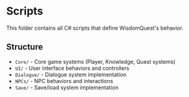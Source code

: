 # Scripts

This folder contains all C# scripts that define WisdomQuest's behavior.

## Structure

- `Core/` - Core game systems (Player, Knowledge, Quest systems)
- `UI/` - User interface behaviors and controllers
- `Dialogue/` - Dialogue system implementation
- `NPCs/` - NPC behaviors and interactions
- `Save/` - Save/load system implementation
